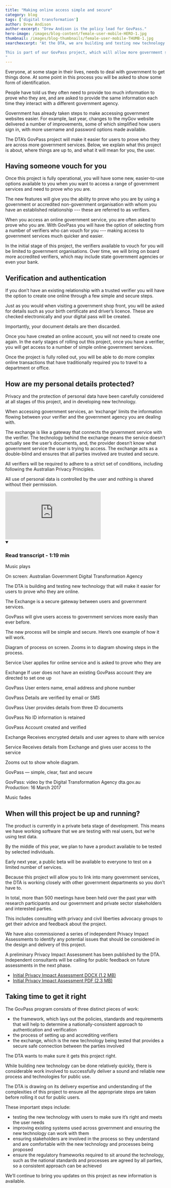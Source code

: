 ```yaml
---
title: "Making online access simple and secure"
category: blog
tags: ['digital transformation']
author: Drew Andison
author-excerpt: "Drew Andison is the policy lead for GovPass."
hero-image: /images/blog-content/female-user-mobile-HERO-1.jpg
thumbnail: /images/blog-thumbnails/female-user-mobile-THUMB-1.jpg
searchexcerpt: "At the DTA, we are building and testing new technology that will make it easier for everyone to prove who they are when using government services online. 

This is part of our GovPass project, which will allow more government services to be made available online and accessed in a safe and secure way.
"
---
```


Everyone, at some stage in their lives, needs to deal with government to get things done. At some point in this process you will be asked to show some form of identification. 

People have told us they often need to provide too much information to prove who they are, and are asked to provide the same information each time they interact with a different government agency. 

Government has already taken steps to make accessing government websites easier. For example, last year, changes to the myGov website delivered a number of improvements, some of which simplified how users sign in, with more username and password options made available.

The DTA’s GovPass project will make it easier for users to prove who they are across more government services. 
Below, we explain what this project is about, where things are up to, and what it will mean for you, the user.

## Having someone vouch for you

Once this project is fully operational, you will have some new, easier-to-use options available to you when you want to access a range of government services and need to prove who you are. 

The new features will give you the ability to prove who you are by using a government or accredited non-government organisation with whom you have an established relationship --- these are referred to as verifiers. 

When you access an online government service, you are often asked to prove who you are. With GovPass you will have the option of selecting from a number of verifiers who can vouch for you --- making access to government services much quicker and easier. 

In the initial stage of this project, the verifiers available to vouch for you will be limited to government organisations.
Over time, we will bring on board more accredited verifiers, which may include state government agencies or even your bank.

## Verification and authentication

If you don’t have an existing relationship with a trusted verifier you will have the option to create one online through a few simple and secure steps.

Just as you would when visiting a government shop front, you will be asked for details such as your birth certificate and driver’s licence. These are checked electronically and your digital pass will be created.

Importantly, your document details are then discarded.

Once you have created an online account, you will not need to create one again. In the early stages of rolling out this project, once you have a verifier, you will get access to a number of simple online government services. 

Once the project is fully rolled out, you will be able to do more complex online transactions that have traditionally required you to travel to a department or office. 

## How are my personal details protected?

Privacy and the protection of personal data have been carefully considered at all stages of this project, and in developing new technology.  

When accessing government services, an ‘exchange’ limits the information flowing between your verifier and the government agency you are dealing with.  

The exchange is like a gateway that connects the government service with the verifier. The technology behind the exchange means the service doesn’t actually see the user’s documents, and, the provider doesn’t know what government service the user is trying to access. The exchange acts as a double-blind and ensures that all parties involved are trusted and secure.

All verifiers will be required to adhere to a strict set of conditions, including following the Australian Privacy Principles.  

All use of personal data is controlled by the user and nothing is shared without their permission.

<div class="embed-container">
  <iframe src="https://www.youtube-nocookie.com/embed/bspux5CZcyc?rel=0" frameborder="0" allowfullscreen></iframe>
</div>
<details open data-label="content-accordion-1-example" aria-expanded="false">
  <summary><h3>Read transcript - 1:19 min</h3></summary>
  <div class="accordion-panel" markdown="1">
    
Music plays

On screen:
Australian Government
Digital Transformation Agency 

The DTA is building and testing new technology that will make it easier for users to prove who they are online. 

The Exchange is a secure gateway between users and government services. 

GovPass will give users access to government services more easily than ever before. 

The new process will be simple and secure. Here’s one example of how it will work. 

Diagram of process on screen. Zooms in to diagram showing steps in the process.

Service
User applies for online service and is asked to prove who they are
	
Exchange
If user does not have an existing GovPass account they are directed to set one up

GovPass
User enters name, email address and phone number

GovPass 
Details are verified by email or SMS

GovPass
User provides details from three ID documents

GovPass
No ID information is retained

GovPass 
Account created and verified

Exchange
Receives encrypted details and user agrees to share with service

Service 
Receives details from Exchange and gives user access to the service

Zooms out to show whole diagram.

GovPass — simple, clear, fast and secure

GovPass: video by the Digital Transformation Agency 
dta.gov.au
Production: 16 March 2017

Music fades
       
</div>
</details>
  
    
## When will this project be up and running?

The product is currently in a private beta stage of development. This means we have working software that we are testing with real users, but we’re using test data. 

By the middle of this year, we plan to have a product available to be tested by selected individuals.

Early next year, a public beta will be available to everyone to test on a limited number of services.

Because this project will allow you to link into many government services, the DTA is working closely with other government departments so you don’t have to.

In total, more than 500 meetings have been held over the past year with research participants and our government and private sector stakeholders and interested parties.

This includes consulting with privacy and civil liberties advocacy groups to get their advice and feedback about the project. 

We have also commissioned a series of independent Privacy Impact Assessments to identify any potential issues that should be considered in the design and delivery of this project.

A preliminary Privacy Impact Assessment has been published by the DTA. Independent consultants will be calling for public feedback on future assessments in the next phase. 

- [Initial Privacy Impact Assessment DOCX (1.2 MB)](/files/DTA_TDIF_Alpha_Initial_PIA.docx)
- [Initial Privacy Impact Assessment PDF (2.3 MB)](/files/DTA_TDIF_Alpha_Initial_PIA.pdf)

## Taking time to get it right

The GovPass program consists of three distinct pieces of work:

- the framework, which lays out the policies, standards and requirements that will help to determine a nationally-consistent approach to authentication and verification
- the process of setting up and accrediting verifiers
- the exchange, which is the new technology being tested that provides a secure safe connection between the parties involved

The DTA wants to make sure it gets this project right. 

While building new technology can be done relatively quickly, there is considerable work involved to successfully deliver a sound and reliable new process and technologies for public use.

The DTA is drawing on its delivery expertise and understanding of the complexities of this project to ensure all the appropriate steps are taken before rolling it out for public users.

These important steps include:

- testing the new technology with users to make sure it’s right and meets the user needs
- improving existing systems used across government and ensuring the new technology can work with them
- ensuring stakeholders are involved in the process so they understand and are comfortable with the new technology and processes being proposed
- ensure the regulatory frameworks required to sit around the technology, such as the national standards and processes are agreed by all parties, so a consistent approach can be achieved

We’ll continue to bring you updates on this project as new information is available.
